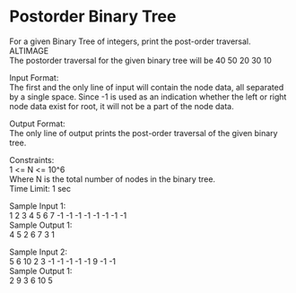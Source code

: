 # Postorder Binary Tree




For a given Binary Tree of integers, print the post-order traversal.         
ALTIMAGE        
The postorder traversal for the given binary tree will be 40 50 20 30 10         

Input Format:        
The first and the only line of input will contain the node data, all separated by a single space. Since -1 is used as an indication whether the left or right node data exist for root, it will not be a part of the node data.          

Output Format:        
The only line of output prints the post-order traversal of the given binary tree.          

Constraints:        
1 <= N <= 10^6         
Where N is the total number of nodes in the binary tree.         
Time Limit: 1 sec           

Sample Input 1:                   
1 2 3 4 5 6 7 -1 -1 -1 -1 -1 -1 -1 -1          
Sample Output 1:           
4 5 2 6 7 3 1           

Sample Input 2:         
5 6 10 2 3 -1 -1 -1 -1 -1 9 -1 -1         
Sample Output 1:          
2 9 3 6 10 5          
